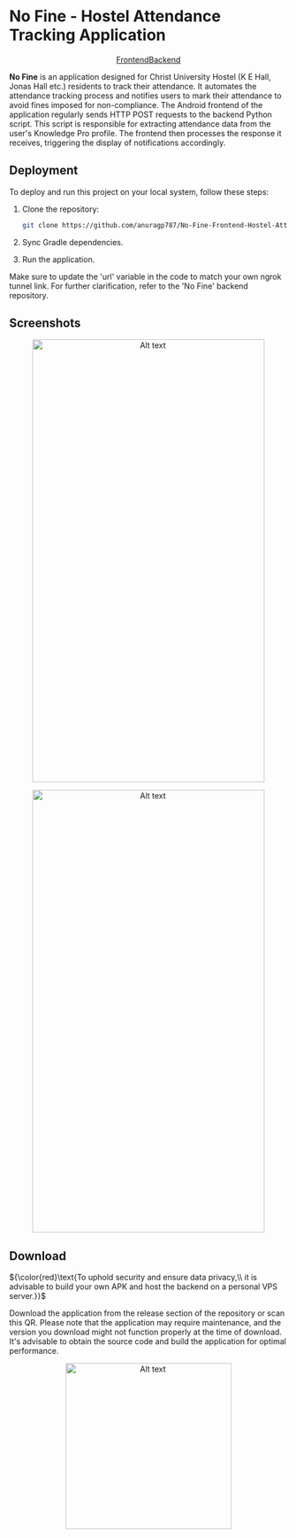 # No Fine - Hostel Attendance Tracking Application

<p align="center"><a href="https://github.com/anuragpsarmah/No-Fine-Frontend-Hostel-Attendance-Tracking-Application">Frontend</a><a href="https://github.com/anuragpsarmah/No-Fine-Backend-Hostel-Attendance-Tracking-Application">Backend</a></p>

**No Fine** is an application designed for Christ University Hostel (K E Hall, Jonas Hall etc.) residents to track their attendance. It automates the attendance tracking process and notifies users to mark their attendance to avoid fines imposed for non-compliance. The Android frontend of the application regularly sends HTTP POST requests to the backend Python script. This script is responsible for extracting attendance data from the user's Knowledge Pro profile. The frontend then processes the response it receives, triggering the display of notifications accordingly.

## Deployment

To deploy and run this project on your local system, follow these steps:

1. Clone the repository:

    ```bash
    git clone https://github.com/anuragp787/No-Fine-Frontend-Hostel-Attendance-Tracking-Application.git
    ```

2. Sync Gradle dependencies.

3. Run the application.

Make sure to update the 'url' variable in the code to match your own ngrok tunnel link. For further clarification, refer to the 'No Fine' backend repository.

## Screenshots

<p align="center"><img src="https://res.cloudinary.com/dgh9mcfxu/image/upload/v1707934140/Screenshot_2024-02-14-22-46-20-18_e3dfd801bae453b1d34e24dd12bbba4f_exkdso.jpg" alt="Alt text" width="420" height="800"></p>

<p align="center"><img src="https://res.cloudinary.com/dgh9mcfxu/image/upload/v1707934139/Screenshot_2024-02-14-08-40-15-95_b783bf344239542886fee7b48fa4b892_jw7le3.jpg" alt="Alt text" width="420" height="800"></p>

## Download

${\color{red}\text{To uphold security and ensure data privacy,\\ it is advisable to build your own APK and host the backend on a personal VPS server.}}$

Download the application from the release section of the repository or scan this QR. Please note that the application may require maintenance, and the version you download might not function properly at the time of download. It's advisable to obtain the source code and build the application for optimal performance.

<p align="center"><img src="https://res.cloudinary.com/dgh9mcfxu/image/upload/v1707963789/No_FIne_Download_cymew2.png" alt="Alt text" width="300" height="300"></p>
